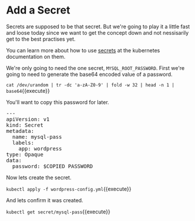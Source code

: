 # Add a Secret

Secrets are supposed to be that secret. But we're going to play it a little fast and loose today since we want to get the concept down and not nessisarily get to the best practises yet. 

You can learn more about how to use [secrets](https://kubernetes.io/docs/concepts/configuration/secret/) at the kubernetes documentation on them. 

We're only going to need the one secret, `MYSQL_ROOT_PASSWORD`. First we're going to need to generate the base64 encoded value of a password.

`cat /dev/urandom | tr -dc 'a-zA-Z0-9' | fold -w 32 | head -n 1 | base64`{{execute}}

You'll want to copy this password for later.

<pre class="file" data-filename="wordpress-config.yml" data-target="append">
---
apiVersion: v1
kind: Secret
metadata:
  name: mysql-pass
  labels:
    app: wordpress
type: Opaque
data:
  password: $COPIED_PASSWORD
</pre>

Now lets create the secret.

`kubectl apply -f wordpress-config.yml`{{execute}}

And lets confirm it was created. 

`kubectl get secret/mysql-pass`{{execute}}